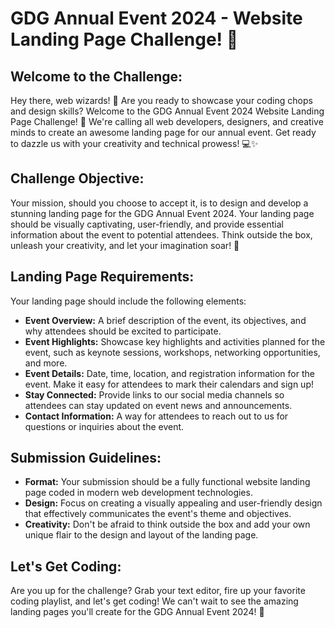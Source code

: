 # GDG Annual Event 2024 - Website Landing Page Challenge! 🚀

## Welcome to the Challenge:
Hey there, web wizards! 🌟 Are you ready to showcase your coding chops and design skills? Welcome to the GDG Annual Event 2024 Website Landing Page Challenge! 🎉 We're calling all web developers, designers, and creative minds to create an awesome landing page for our annual event. Get ready to dazzle us with your creativity and technical prowess! 💻✨

## Challenge Objective:
Your mission, should you choose to accept it, is to design and develop a stunning landing page for the GDG Annual Event 2024. Your landing page should be visually captivating, user-friendly, and provide essential information about the event to potential attendees. Think outside the box, unleash your creativity, and let your imagination soar! 🚀

## Landing Page Requirements:
Your landing page should include the following elements:
- **Event Overview:** A brief description of the event, its objectives, and why attendees should be excited to participate.
- **Event Highlights:** Showcase key highlights and activities planned for the event, such as keynote sessions, workshops, networking opportunities, and more.
- **Event Details:** Date, time, location, and registration information for the event. Make it easy for attendees to mark their calendars and sign up!
- **Stay Connected:** Provide links to our social media channels so attendees can stay updated on event news and announcements.
- **Contact Information:** A way for attendees to reach out to us for questions or inquiries about the event.

## Submission Guidelines:
- **Format:** Your submission should be a fully functional website landing page coded in modern web development technologies.
- **Design:** Focus on creating a visually appealing and user-friendly design that effectively communicates the event's theme and objectives.
- **Creativity:** Don't be afraid to think outside the box and add your own unique flair to the design and layout of the landing page.

## Let's Get Coding:
Are you up for the challenge? Grab your text editor, fire up your favorite coding playlist, and let's get coding! We can't wait to see the amazing landing pages you'll create for the GDG Annual Event 2024! 🌟
